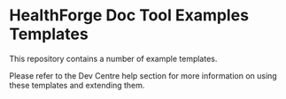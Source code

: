 # HealthForge Doc Tool Examples Templates

This repository contains a number of example templates.

Please refer to the Dev Centre help section for more information on using these templates and extending them.
